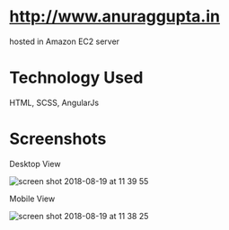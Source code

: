 # http://www.anuraggupta.in
hosted in Amazon EC2 server

# Technology Used
HTML, SCSS, AngularJs

# Screenshots

Desktop View

![screen shot 2018-08-19 at 11 39 55](https://user-images.githubusercontent.com/15166401/44306069-c6cba900-a3a4-11e8-9373-41546f5c3394.png)

Mobile View

![screen shot 2018-08-19 at 11 38 25](https://user-images.githubusercontent.com/15166401/44306065-a4d22680-a3a4-11e8-8cee-c7f30be81938.png)
